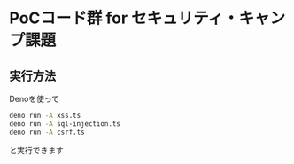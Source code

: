 # PoCコード群 for セキュリティ・キャンプ課題

## 実行方法

Denoを使って

```sh
deno run -A xss.ts
deno run -A sql-injection.ts
deno run -A csrf.ts
```

と実行できます

